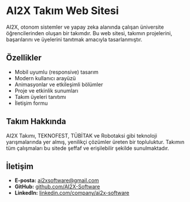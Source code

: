 # AI2X Takım Web Sitesi

AI2X, otonom sistemler ve yapay zeka alanında çalışan üniversite öğrencilerinden oluşan bir takımdır. Bu web sitesi, takımın projelerini, başarılarını ve üyelerini tanıtmak amacıyla tasarlanmıştır.

## Özellikler

- Mobil uyumlu (responsive) tasarım
- Modern kullanıcı arayüzü
- Animasyonlar ve etkileşimli bölümler
- Proje ve etkinlik sunumları
- Takım üyeleri tanıtımı
- İletişim formu

## Takım Hakkında

AI2X Takımı, TEKNOFEST, TÜBİTAK ve Robotaksi gibi teknoloji yarışmalarında yer almış, yenilikçi çözümler üreten bir topluluktur. Takımın tüm çalışmaları bu sitede şeffaf ve erişilebilir şekilde sunulmaktadır.

## İletişim

- **E-posta:** ai2xsoftware@gmail.com  
- **GitHub:** [github.com/AI2X-Software](https://github.com/AI2X-Software)  
- **LinkedIn:** [linkedin.com/company/ai2x-software](https://www.linkedin.com/company/ai2x-software/)
